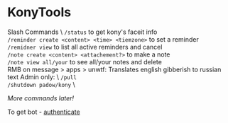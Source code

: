 # KonyTools

Slash Commands \ 
`/status` to get kony's faceit info \
`/reminder create <content> <time> <tiemzone>` to set a reminder \
`/remidner view` to list all active reminders and cancel \
`/note create <content> <attachement?>` to make a note \
`/note view all/your` to see all/your notes and delete \
RMB on message > apps > unwtf: Translates english gibberish to russian text
Admin only: \ 
`/pull` \
`/shutdown padow/kony` \ 

_More commands later!_

To get bot - [authenticate](https://discord.com/oauth2/authorize?client_id=1258371284858044456)
